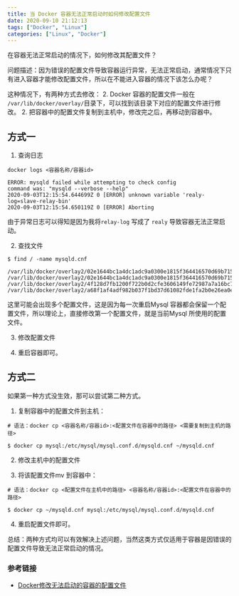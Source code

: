```yaml
---
title: 当 Docker 容器无法正常启动时如何修改配置文件
date: 2020-09-10 21:12:13
tags: ["Docker", "Linux"]
categories: ["Linux", "Docker"]
---
```


在容器无法正常启动的情况下，如何修改其配置文件？

问题描述：因为错误的配置文件导致容器运行异常，无法正常启动，通常情况下只有进入容器才能修改配置文件，所以在不能进入容器的情况下该怎么办呢？

<!-- more -->

这种情况下，有两种方式去修改：
2. Docker 容器的配置文件一般在 `/var/lib/docker/overlay/`目录下，可以找到该目录下对应的配置文件进行修改。
2. 把容器中的配置文件复制到主机中，修改完之后，再移动到容器中。

## 方式一

1. 查询日志
```
docker logs <容器名称/容器id>

ERROR: mysqld failed while attempting to check config
command was: "mysqld --verbose --help"
2020-09-03T12:15:54.644699Z 0 [ERROR] unknown variable 'realy-log=slave-relay-bin'
2020-09-03T12:15:54.650119Z 0 [ERROR] Aborting
```
由于异常日志可以得知是因为我将`relay-log` 写成了 `realy` 导致容器无法正常启动。

2. 查找文件
```
$ find / -name mysqld.cnf

/var/lib/docker/overlay2/02e1644bc1a4dc1adc9a0300e1815f364416570d69b715fb3b7de0a06cf0c495/diff/etc/mysql/mysql.conf.d/mysqld.cnf
/var/lib/docker/overlay2/02e1644bc1a4dc1adc9a0300e1815f364416570d69b715fb3b7de0a06cf0c495/merged/etc/mysql/mysql.conf.d/mysqld.cnf
/var/lib/docker/overlay2/4f128d7fb1200f722b0d2cfe3606149fe72987a7a16bc78551a2b1fe6c6c6572/diff/etc/mysql/mysql.conf.d/mysqld.cnf
/var/lib/docker/overlay2/a68f1af4adf982b037f1bd37d61082fde1fa2b0e26ea0e2fe146edcb69b198ea/diff/etc/mysql/mysql.conf.d/mysqld.cnf
```
这里可能会出现多个配置文件，这是因为每一次重启Mysql 容器都会保留一个配置文件，所以理论上，直接修改第一个配置文件，就是当前Mysql 所使用的配置文件。

3. 修改配置文件

4. 重启容器即可。

## 方式二
如果第一种方式没生效，那可以尝试第二种方式。

1. 复制容器中的配置文件到主机：
```
# 语法：docker cp <容器名称/容器id>:<配置文件在容器中的路径> <需要复制到主机的路径>

$ docker cp mysql:/etc/mysql/mysql.conf.d/mysqld.cnf ~/mysqld.cnf
```

2. 修改主机中的配置文件

3. 将该配置文件mv 到容器中：
```
# 语法：docker cp <配置文件在主机中的路径> <容器名称/容器id>:<配置文件在容器中的路径>

$ docker cp ~/mysqld.cnf mysql:/etc/mysql/mysql.conf.d/mysqld.cnf  
```
4. 重启配置文件即可。

总结：两种方式均可以有效解决上述问题，当然这类方式仅适用于容器是因错误的配置文件导致无法正常启动的情况。

### 参考链接
* [Docker修改无法启动的容器的配置文件](https://blog.csdn.net/LinHenk/article/details/88111616)
